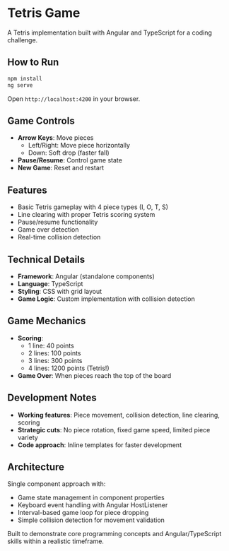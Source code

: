 # Tetris Game

A Tetris implementation built with Angular and TypeScript for a coding challenge.

## How to Run

```bash
npm install
ng serve
```

Open `http://localhost:4200` in your browser.

## Game Controls

- **Arrow Keys**: Move pieces
  - Left/Right: Move piece horizontally  
  - Down: Soft drop (faster fall)
- **Pause/Resume**: Control game state
- **New Game**: Reset and restart

## Features

- Basic Tetris gameplay with 4 piece types (I, O, T, S)
- Line clearing with proper Tetris scoring system
- Pause/resume functionality
- Game over detection
- Real-time collision detection

## Technical Details

- **Framework**: Angular (standalone components)
- **Language**: TypeScript
- **Styling**: CSS with grid layout
- **Game Logic**: Custom implementation with collision detection

## Game Mechanics

- **Scoring**: 
  - 1 line: 40 points
  - 2 lines: 100 points
  - 3 lines: 300 points
  - 4 lines: 1200 points (Tetris!)
- **Game Over**: When pieces reach the top of the board

## Development Notes

- **Working features**: Piece movement, collision detection, line clearing, scoring
- **Strategic cuts**: No piece rotation, fixed game speed, limited piece variety
- **Code approach**: Inline templates for faster development

## Architecture

Single component approach with:
- Game state management in component properties
- Keyboard event handling with Angular HostListener
- Interval-based game loop for piece dropping
- Simple collision detection for movement validation


Built to demonstrate core programming concepts and Angular/TypeScript skills within a realistic timeframe.

